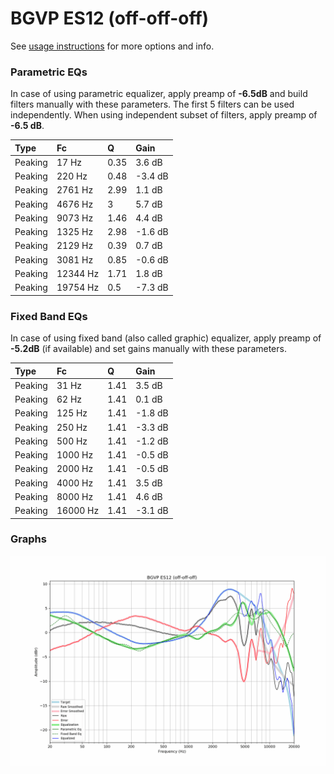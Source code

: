 # BGVP ES12 (off-off-off)
See [usage instructions](https://github.com/jaakkopasanen/AutoEq#usage) for more options and info.

### Parametric EQs
In case of using parametric equalizer, apply preamp of **-6.5dB** and build filters manually
with these parameters. The first 5 filters can be used independently.
When using independent subset of filters, apply preamp of **-6.5 dB**.

| Type    | Fc       |    Q | Gain    |
|:--------|:---------|:-----|:--------|
| Peaking | 17 Hz    | 0.35 | 3.6 dB  |
| Peaking | 220 Hz   | 0.48 | -3.4 dB |
| Peaking | 2761 Hz  | 2.99 | 1.1 dB  |
| Peaking | 4676 Hz  | 3    | 5.7 dB  |
| Peaking | 9073 Hz  | 1.46 | 4.4 dB  |
| Peaking | 1325 Hz  | 2.98 | -1.6 dB |
| Peaking | 2129 Hz  | 0.39 | 0.7 dB  |
| Peaking | 3081 Hz  | 0.85 | -0.6 dB |
| Peaking | 12344 Hz | 1.71 | 1.8 dB  |
| Peaking | 19754 Hz | 0.5  | -7.3 dB |

### Fixed Band EQs
In case of using fixed band (also called graphic) equalizer, apply preamp of **-5.2dB**
(if available) and set gains manually with these parameters.

| Type    | Fc       |    Q | Gain    |
|:--------|:---------|:-----|:--------|
| Peaking | 31 Hz    | 1.41 | 3.5 dB  |
| Peaking | 62 Hz    | 1.41 | 0.1 dB  |
| Peaking | 125 Hz   | 1.41 | -1.8 dB |
| Peaking | 250 Hz   | 1.41 | -3.3 dB |
| Peaking | 500 Hz   | 1.41 | -1.2 dB |
| Peaking | 1000 Hz  | 1.41 | -0.5 dB |
| Peaking | 2000 Hz  | 1.41 | -0.5 dB |
| Peaking | 4000 Hz  | 1.41 | 3.5 dB  |
| Peaking | 8000 Hz  | 1.41 | 4.6 dB  |
| Peaking | 16000 Hz | 1.41 | -3.1 dB |

### Graphs
![](./BGVP%20ES12%20(off-off-off).png)